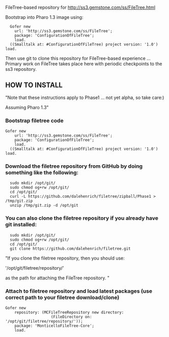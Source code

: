 FileTree-based repository for http://ss3.gemstone.com/ss/FileTree.html

Bootstrap into Pharo 1.3 image using:

```Smalltalk
  Gofer new
    url: 'http://ss3.gemstone.com/ss/FileTree';
    package: 'ConfigurationOfFileTree';
    load.
  ((Smalltalk at: #ConfigurationOfFileTree) project version: '1.0') load.
```

Then use git to clone this repository for FileTree-based experience ... Primary work on FileTree takes place here with periodic checkpoints to the ss3 repository.

## HOW TO INSTALL

"Note that these instructions apply to Phase1 ... not yet alpha, so take care:)

Assuming Pharo 1.3"

### Bootstrap filetree code
```Smalltalk
Gofer new
    url: 'http://ss3.gemstone.com/ss/FileTree';
    package: 'ConfigurationOfFileTree';
    load.
  ((Smalltalk at: #ConfigurationOfFileTree) project version: '1.0') load.
```

### Download the filetree repository from GitHub by doing something like the following:
```shell
  sudo mkdir /opt/git/
  sudo chmod og+rw /opt/git/
  cd /opt/git/
  curl -L https://github.com/dalehenrich/filetree/zipball/Phase1 > /tmp/git.zip
  unzip /tmp/git.zip -d /opt/git
```

### You can also clone the filetree repository if you already have git installed:
```shell
  sudo mkdir /opt/git/
  sudo chmod og+rw /opt/git/
  cd /opt/git/
  git clone https://github.com/dalehenrich/filetree.git
```

"If you clone the filetree repository, then you should use:

  '/opt/git/filetree/repository/'

as the path for attaching the FileTree repository.
"

### Attach to filetree repository and load latest packages (use correct path to your filetree download/clone)
```Smalltalk
Gofer new
    repository: (MCFileTreeRepository new directory: 
                    (FileDirectory on: '/opt/git/filetree/repository/'));
    package: 'MonticelloFileTree-Core';
    load.
```

